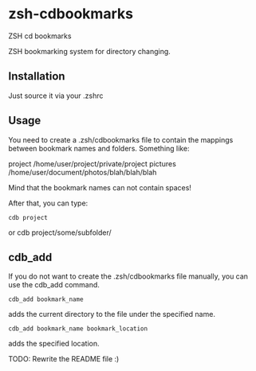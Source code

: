 zsh-cdbookmarks
===============

ZSH cd bookmarks

ZSH bookmarking system for directory changing.

Installation
------------

Just source it via your .zshrc

Usage
-----

You need to create a .zsh/cdbookmarks file to contain the mappings between bookmark names and folders. Something like:

project   /home/user/project/private/project
pictures  /home/user/document/photos/blah/blah/blah

Mind that the bookmark names can not contain spaces!

After that, you can type:

    cdb project
or
    cdb project/some/subfolder/

cdb_add
-------

If you do not want to create the .zsh/cdbookmarks file manually, you can use the cdb_add command.

    cdb_add bookmark_name

adds the current directory to the file under the specified name.

    cdb_add bookmark_name bookmark_location
    
adds the specified location.


TODO: Rewrite the README file :)
